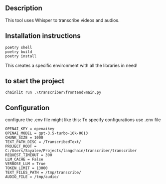 ## Description

This tool uses Whisper to transcribe videos and audios. 

## Installation instructions


```pip install poetry
poetry shell
poetry build
poetry install
```
This creates a specific environment with all the libraries in need!



## to start the project
```chainlit run .\transcriber\frontend\main.py```




## Configuration
configure the .env file might like this:
To specify configurations use .env file

```
OPENAI_KEY = openaikey
OPENAI_MODEL = gpt-3.5-turbo-16k-0613
CHUNK_SIZE = 1000
TEXT_PATH_DISC = /TranscribedText/
PROJECT_ROOT =  C:/Users/Sayalee/Projects/langchain/transcriber/transcriber
REQUEST_TIMEOUT = 300
LLM_CACHE = False
VERBOSE_LLM = True
TOKEN_LIMIT = 13000
TEXT_FILES_PATH = /tmp/transcribe/
AUDIO_FILE = /tmp/audio/

```

